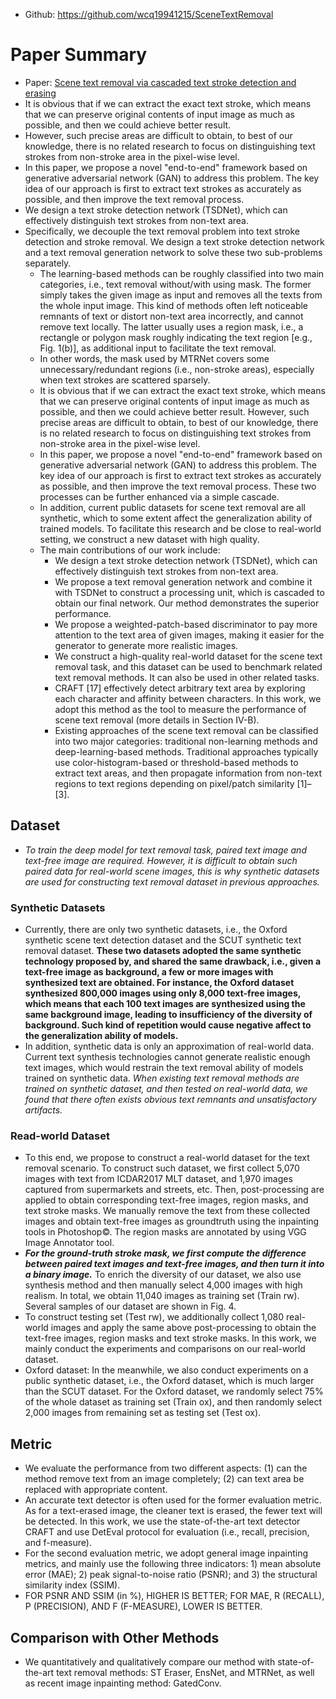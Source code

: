 - Github: https://github.com/wcq19941215/SceneTextRemoval

# Paper Summary
- Paper: [Scene text removal via cascaded text stroke detection and erasing](https://arxiv.org/pdf/2011.09768.pdf)
- It is obvious that if we can extract the exact text stroke, which means that we can preserve original contents of input image as much as possible, and then we could achieve better result.
- However, such precise areas are difficult to obtain, to best of our knowledge, there is no related research to focus on distinguishing text strokes from non-stroke area in the pixel-wise level.
- In this paper, we propose a novel "end-to-end" framework based on generative adversarial network (GAN) to address this problem. The key idea of our approach is first to extract text strokes as accurately as possible, and then improve the text removal process.
- We design a text stroke detection network (TSDNet), which can effectively distinguish text strokes from non-text area.
- Specifically, we decouple the text removal problem into text stroke detection and stroke removal. We design a text stroke detection network and a text removal generation network to solve these two sub-problems separately.
  - The learning-based methods can be roughly classified into two main categories, i.e., text removal without/with using mask. The former simply takes the given image as input and removes all the texts from the whole input image. This kind of methods often left noticeable remnants of text or distort non-text area incorrectly, and cannot remove text locally. The latter usually uses a region mask, i.e., a rectangle or polygon mask roughly indicating the text region [e.g., Fig. 1(b)], as additional input to facilitate the text removal.
  - In other words, the mask used by MTRNet covers some unnecessary/redundant regions (i.e., non-stroke areas), especially when text strokes are scattered sparsely.
  - It is obvious that if we can extract the exact text stroke, which means that we can preserve original contents of input image as much as possible, and then we could achieve better result. However, such precise areas are difficult to obtain, to best of our knowledge, there is no related research to focus on distinguishing text strokes from non-stroke area in the pixel-wise level.
  - In this paper, we propose a novel "end-to-end" framework based on generative adversarial network (GAN) to address this
problem. The key idea of our approach is first to extract text strokes as accurately as possible, and then improve the text
removal process. These two processes can be further enhanced via a simple cascade.
  - In addition, current public datasets for
scene text removal are all synthetic, which to some extent affect the generalization ability of trained models. To facilitate this research and be close to real-world setting, we construct a new dataset with high quality.
  - The main contributions of our work include:
      - We design a text stroke detection network (TSDNet), which can effectively distinguish text strokes from non-text area.
      - We propose a text removal generation network and combine it with TSDNet to construct a processing unit, which is cascaded to obtain our final network. Our method demonstrates the superior performance.
      - We propose a weighted-patch-based discriminator to pay more attention to the text area of given images, making it easier for the generator to generate more realistic images.
      - We construct a high-quality real-world dataset for the scene text removal task, and this dataset can be used to benchmark related text removal methods. It can also be used in other related tasks.
      - CRAFT [17] effectively detect arbitrary text area by exploring each character and affinity between characters. In this work, we adopt this method as the tool to measure the performance of scene text removal (more details in Section IV-B).
      - Existing approaches of the scene text removal can be classified into two major categories: traditional non-learning methods and deep-learning-based methods. Traditional approaches typically use color-histogram-based or threshold-based methods to extract text areas, and then
propagate information from non-text regions to text regions depending on pixel/patch similarity [1]–[3].
## Dataset
- *To train the deep model for text removal task, paired text image and text-free image are required. However, it is difficult to obtain such paired data for real-world scene images, this is why synthetic datasets are used for constructing text removal dataset in previous approaches.*
### Synthetic Datasets
- Currently, there are only two synthetic datasets, i.e., the Oxford synthetic scene text detection dataset and the SCUT synthetic text removal dataset. **These two datasets adopted the same synthetic technology proposed by, and shared the same drawback, i.e., given a text-free image as background, a few or more images with synthesized text are obtained. For instance, the Oxford dataset synthesized 800,000 images using only 8,000 text-free images, which means that each 100 text images are synthesized using the same background image, leading to insufficiency of the diversity of background. Such kind of repetition would cause negative affect to the generalization ability of models.**
- In addition, synthetic data is only an approximation of real-world data. Current text synthesis technologies cannot generate realistic enough text images, which would restrain the text removal ability of models trained on synthetic data. *When existing text removal methods are trained on synthetic dataset, and then tested on real-world data, we found that there often exists obvious text remnants and unsatisfactory artifacts.*
### Read-world Dataset
- To this end, we propose to construct a real-world dataset for the text removal scenario. To construct such dataset, we first collect 5,070 images with text from ICDAR2017 MLT dataset, and 1,970 images captured from supermarkets and streets, etc. Then, post-processing are applied to obtain corresponding text-free images, region masks, and text stroke masks. We manually remove the text from these collected images and obtain text-free images as groundtruth using the inpainting tools in Photoshop©. The region masks are annotated by using VGG Image Annotator tool.
- ***For the ground-truth stroke mask, we first compute the difference between paired text images and text-free images, and then turn it into a binary image.*** To enrich the diversity of our dataset, we also use synthesis method and then manually select 4,000 images with high realism. In total, we obtain 11,040 images as training set (Train rw). Several samples of our dataset are shown in Fig. 4.
- To construct testing set (Test rw), we additionally collect 1,080 real-world images and apply the same above post-processing to obtain the text-free images, region masks and text stroke masks. In this work, we mainly conduct the experiments and comparisons on our real-world dataset.
- Oxford dataset: In the meanwhile, we also conduct experiments on a public synthetic dataset, i.e., the Oxford dataset, which is much larger than the SCUT dataset. For the Oxford dataset, we randomly select 75% of the whole dataset as training set (Train ox), and then randomly select 2,000 images from remaining set as testing set (Test ox).
## Metric
- We evaluate the performance from two different aspects: (1) can the method remove text from an image completely; (2) can text area be replaced with appropriate content.
- An accurate text detector is often used for the former evaluation metric. As for a text-erased image, the cleaner text is erased, the fewer text will be detected. In this work, we use the state-of-the-art text detector CRAFT and use DetEval protocol for evaluation (i.e., recall, precision, and f-measure).
- For the second evaluation metric, we adopt general image inpainting metrics, and mainly use the following three indicators: 1) mean absolute error (MAE); 2) peak signal-to-noise ratio (PSNR); and 3) the structural similarity index (SSIM).
- FOR PSNR AND SSIM (in %), HIGHER IS BETTER; FOR MAE, R (RECALL), P (PRECISION), AND F (F-MEASURE), LOWER IS BETTER.
## Comparison with Other Methods
- We quantitatively and qualitatively compare our method with state-of-the-art text removal methods: ST Eraser, EnsNet, and MTRNet, as well as recent image inpainting method: GatedConv.
